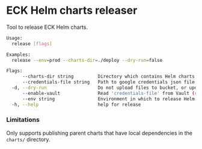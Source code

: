 # ECK Helm charts releaser

Tool to release ECK Helm charts.

```sh
Usage:
  release [flags]

Examples:
  release --env=prod --charts-dir=./deploy --dry-run=false

Flags:
      --charts-dir string         Directory which contains Helm charts to release (env: HELM_CHARTS_DIR) (default "./deploy")
      --credentials-file string   Path to google credentials json file (env: HELM_CREDENTIALS_FILE) (default "/tmp/credentials.json")
  -d, --dry-run                   Do not upload files to bucket, or update helm index (env: HELM_DRY_RUN) (default true)
      --enable-vault              Read 'credentials-file' from Vault (requires VAULT_ADDR and VAULT_TOKEN) (env: HELM_ENABLE_VAULT) (default true)
      --env string                Environment in which to release Helm charts ('dev' or 'prod') (env: HELM_ENV) (default "dev")
  -h, --help                      help for release
```

### Limitations

Only supports publishing parent charts that have local dependencies in the `charts/` directory.
